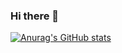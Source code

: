 ### Hi there 👋


[![Anurag's GitHub stats](https://github-readme-stats.vercel.app/api?username=bilal-grvn)](https://github.com/anuraghazra/github-readme-stats)
